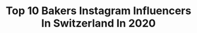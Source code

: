 ---
title: Top 10 Bakers Instagram Influencers In Switzerland In 2020
description: >-
  Find top bakers Instagram influencers in Switzerland in 2020. Most popular hashtags: #shift #bikeswithoutlimits #s1000rr.
platform: Instagram
hits: 63
text_top: Analyze the top-rated Instagram profiles on inBeat.
text_bottom: Our database has 63 Instagram influencers like this in Switzerland for you to connect with.
profiles:
  - username: "ira_zlatev"
    fullname: >-
      Irina
    bio: >-
      Zurich based 🇨🇭 Food photographer & stylist 🍔 Passionate baker & comfort food lover ❤️ Creating cozy recipes 🥨
    location: "Switzerland"
    followers: 39417
    engagement: 521
    commentsToLikes: 0.036062
    id: ck14kj8ekprtg0i19p64v9vh0
    verified: false
    hashtags: "#schweizerfoodblog, #foodstyling, #igersschweiz, #swissfoodblogger"
  - username: "pooleyemma"
    fullname: >-
      Emma Pooley
    bio: >-
      Running, pedalling, mountains, adventures, & snacks Baker of @pocketporridge Ambassador for @sonderbikes & @salomonrunning
    location: "Switzerland"
    followers: 26588
    engagement: 510
    commentsToLikes: 0.016501
    id: ck8sy827xk1sn0j78t3hobsbx
    verified: false
    hashtags: "#fromwhereiride, #iloveswitzerland, #salomonrunning, #pocketporridge"
  - username: "heileenmartin"
    fullname: >-
      HEILEEN | FASHION | STYLE
    bio: >-
      👩🏻Fashion Influencer & Content Creator 📍Switzerland 🇨🇭 💌heileenmartin.ch@gmail.com 👗Shop my looks👇🏻
    location: "Switzerland"
    followers: 47495
    engagement: 233
    commentsToLikes: 0.144273
    id: ck5znr4tgp01a0i14qjftqa14
    verified: false
    hashtags: "#bakedgoods, #revolveme, #revolveambassador, #sheinofficial"
  - username: "lemorchin"
    fullname: >-
      Selim
    bio: >-
      Bizi aynı kişi sanıyorlar çünkü sen hep gölgemdin
    location: "Switzerland"
    followers: 16305
    engagement: 339
    commentsToLikes: 0.022954
    id: ck6u7q12umzw60j71z2rwwnte
    verified: false
    hashtags: "#gravida, #selfesteem, #keepstrong, #pregnantbelly"
  - username: "bastianbaker"
    fullname: >-
      Bastian Baker
    bio: >-
      Swiss singer songwriter / only account
    location: "Switzerland"
    followers: 122417
    engagement: 254
    commentsToLikes: 0.019592
    id: ck15u724glq9c0i19saf944wn
    verified: true
    hashtags: "#hdswitzerland, #harleydavidsonmotorcycles, #parkour, #ineedswitzerland"
  - username: "zo0ko"
    fullname: >-
      Zo0ko
    bio: >-
      🇨🇭 Zo0ko aka Zouzou 🎥 Animateur et co-producteur @bikershq 🤝 Rider for : @motosrochat @kitopublicite @ixon_official @cardosystems @vipersracing
    location: "Switzerland"
    followers: 14165
    engagement: 1521
    commentsToLikes: 0.012276
    id: ck13ak87cqs4i0i19cv8o8wjp
    verified: false
    hashtags: "#ratemybike, #panigalev4, #sportbike, #instamotogallery"
  - username: "knowabroad"
    fullname: >-
      Путешествия 📍Женева ШВЕЙЦАРИЯ
    bio: >-
      Ольга Живи в Швейцарии в моих сторис Моя кондитерская @christies_bakery 42 countries📍London 🇬🇧 ➡️ Geneva🇨🇭
    location: "Switzerland"
    followers: 145627
    engagement: 128
    commentsToLikes: 0.028671
    id: ckf5s53d2er7s0j238r88lgz9
    verified: false
    hashtags: ""
  - username: "exagon_moto"
    fullname: >-
      Exagon
    bio: >-
      🇨🇭Swiss rider | ZX10R & 990 SMR 📷 Photographe Pro 📺 Animateur et co-producteur de BIKERS HQ
    location: "Switzerland"
    followers: 39894
    engagement: 954
    commentsToLikes: 0.008304
    id: ck13ak8k8qs680i19phrnpj0g
    verified: false
    hashtags: "#exagon, #bikestagram, #ducati, #motorcycle"
  - username: "golangurfinkel"
    fullname: >-
      Golan
    bio: >-
      Dallal restaurant - bakery. Shabazi 10 st. Tel aviv
    location: "Switzerland"
    followers: 7234
    engagement: 383
    commentsToLikes: 0.084928
    id: ck6tjjr012um50j71hyv3hevz
    verified: false
    hashtags: "#dallal, #love, #tlv, #verbier"
  - username: "eclatdebeauteugi"
    fullname: >-
      Eclat De Beaute
    bio: >-
      Bäckerstrasse 40, 8004 Zürich - Coiffeur Ugi
    location: "Switzerland"
    followers: 33234
    engagement: 204
    commentsToLikes: 0.005655
    id: ck0w0tb0dfxfk0i1914w7mqty
    verified: false
    hashtags: "#viral, #trucho, #blessings, #paris"
---